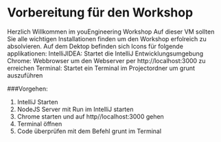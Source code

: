 # Vorbereitung für den Workshop
Herzlich Willkommen im youEngineering Workshop
Auf dieser VM sollten Sie alle wichtigen Installationen finden um den Workshop erfolreich zu absolvieren.
Auf dem Dektop befinden sich Icons für folgende applikationen:
    IntelliJIDEA:    Startet die IntelliJ Entwicklungsumgebung
    Chrome:          Webbrowser um den Webserver per http://localhost:3000 zu erreichen
    Terminal:        Startet ein Terminal im Projectordner um grunt auszuführen

###Vorgehen:
1. IntelliJ Starten
2. NodeJS Server mit Run im IntelliJ starten
3. Chrome starten und auf http//localhost:3000 gehen
4. Terminal öffnen
5. Code überprüfen mit dem Befehl grunt im Terminal